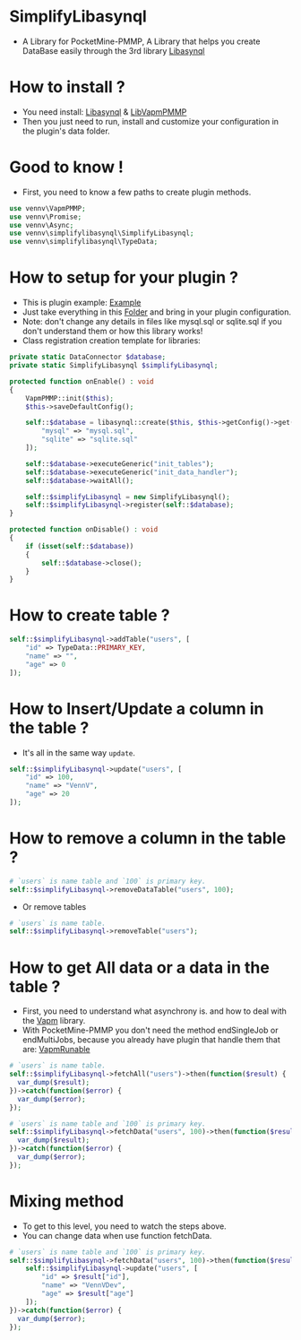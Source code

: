 # SimplifyLibasynql
- A Library for PocketMine-PMMP, A Library that helps you create DataBase easily through the 3rd library [Libasynql](https://poggit.pmmp.io/ci/poggit/libasynql/libasynql)

# How to install ?
- You need install: [Libasynql](https://poggit.pmmp.io/ci/poggit/libasynql/libasynql) & [LibVapmPMMP](https://poggit.pmmp.io/ci/VennDev/VapmPMMP/VapmPMMP)
- Then you just need to run, install and customize your configuration in the plugin's data folder.

# Good to know !
- First, you need to know a few paths to create plugin methods.
```php
use vennv\VapmPMMP;
use vennv\Promise;
use vennv\Async;
use vennv\simplifylibasynql\SimplifyLibasynql;
use vennv\simplifylibasynql\TypeData;
```
# How to setup for your plugin ?
- This is plugin example: [Example](https://github.com/VennDev/SimplifyLibasynql/tree/main/Examples/Test)
- Just take everything in this [Folder](https://github.com/VennDev/SimplifyLibasynql/tree/main/SQL) and bring in your plugin configuration.
- Note: don't change any details in files like mysql.sql or sqlite.sql if you don't understand them or how this library works!
- Class registration creation template for libraries:
```php
private static DataConnector $database;
private static SimplifyLibasynql $simplifyLibasynql;

protected function onEnable() : void
{
    VapmPMMP::init($this);
    $this->saveDefaultConfig();

    self::$database = libasynql::create($this, $this->getConfig()->get("database"), [
        "mysql" => "mysql.sql",
        "sqlite" => "sqlite.sql"
    ]);

    self::$database->executeGeneric("init_tables");
    self::$database->executeGeneric("init_data_handler");
    self::$database->waitAll();

    self::$simplifyLibasynql = new SimplifyLibasynql();
    self::$simplifyLibasynql->register(self::$database);
}

protected function onDisable() : void
{
    if (isset(self::$database)) 
    {
        self::$database->close();
    }
}
```

# How to create table ?
```php
self::$simplifyLibasynql->addTable("users", [
    "id" => TypeData::PRIMARY_KEY,
    "name" => "",
    "age" => 0
]);
```

# How to Insert/Update a column in the table ?
- It's all in the same way ``update``.
```php
self::$simplifyLibasynql->update("users", [
    "id" => 100,
    "name" => "VennV",
    "age" => 20
]);
```

# How to remove a column in the table ?
```php
# `users` is name table and `100` is primary key.
self::$simplifyLibasynql->removeDataTable("users", 100);
```
- Or remove tables
```php
# `users` is name table.
self::$simplifyLibasynql->removeTable("users");
```

# How to get All data or a data in the table ?
- First, you need to understand what asynchrony is. and how to deal with the [Vapm](https://github.com/VennDev/Vapm/blob/main/README.md) library.
- With PocketMine-PMMP you don't need the method endSingleJob or endMultiJobs, because you already have plugin that handle them that are: [VapmRunable](https://poggit.pmmp.io/ci/VennDev/VapmRunable/VapmRunable)
```php
# `users` is name table.
self::$simplifyLibasynql->fetchAll("users")->then(function($result) {
  var_dump($result);
})->catch(function($error) {
  var_dump($error);
});
```
```php
# `users` is name table and `100` is primary key.
self::$simplifyLibasynql->fetchData("users", 100)->then(function($result) {
  var_dump($result);
})->catch(function($error) {
  var_dump($error);
});
```
# Mixing method
- To get to this level, you need to watch the steps above.
- You can change data when use function fetchData.
```php
# `users` is name table and `100` is primary key.
self::$simplifyLibasynql->fetchData("users", 100)->then(function($result) {
    self::$simplifyLibasynql->update("users", [
        "id" => $result["id"],
        "name" => "VennVDev",
        "age" => $result["age"]
    ]);
})->catch(function($error) {
  var_dump($error);
});
```
